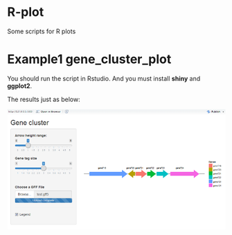 # R-plot

Some scripts for R plots

# Example1 gene_cluster_plot
You should run the script in Rstudio. And you must install **shiny** and **ggplot2**.

The results just as below:

![genecluster](/Images/gene_cluster_shot.png)
